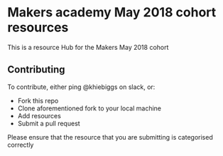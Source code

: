 # Makers academy May 2018 cohort resources
This is a resource Hub for the Makers May 2018 cohort


## Contributing
To contribute, either ping @khiebiggs on slack, or:
* Fork this repo
* Clone aforementioned fork to your local machine
* Add resources
* Submit a pull request

Please ensure that the resource that you are submitting is categorised correctly
